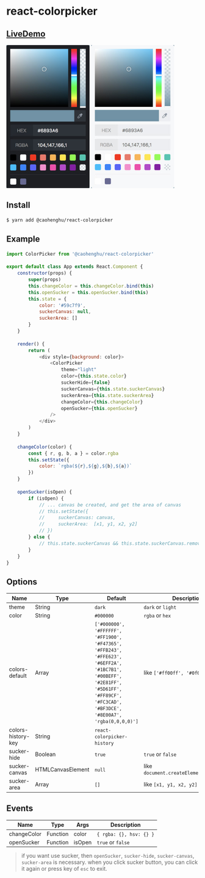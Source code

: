 # react-colorpicker

## [LiveDemo](https://caohenghu.github.io/react-colorpicker/)

![preview-dark](https://raw.githubusercontent.com/caohenghu/react-colorpicker/master/src/img/preview-dark.jpg)
![preview-light](https://raw.githubusercontent.com/caohenghu/react-colorpicker/master/src/img/preview-light.jpg)

## Install

```bash
$ yarn add @caohenghu/react-colorpicker
```

## Example

```javascript
import ColorPicker from '@caohenghu/react-colorpicker'

export default class App extends React.Component {
    constructor(props) {
        super(props)
        this.changeColor = this.changeColor.bind(this)
        this.openSucker = this.openSucker.bind(this)
        this.state = {
            color: '#59c7f9',
            suckerCanvas: null,
            suckerArea: []
        }
    }

    render() {
        return (
            <div style={background: color}>
                <ColorPicker
                    theme="light"
                    color={this.state.color}
                    suckerHide={false}
                    suckerCanvas={this.state.suckerCanvas}
                    suckerArea={this.state.suckerArea}
                    changeColor={this.changeColor}
                    openSucker={this.openSucker}
                />
            </div>
        )
    }

    changeColor(color) {
        const { r, g, b, a } = color.rgba
        this.setState({
            color: `rgba(${r},${g},${b},${a})`
        })
    }

    openSucker(isOpen) {
        if (isOpen) {
            // ... canvas be created, and get the area of canvas
            // this.setState({
            //     suckerCanvas: canvas,
            //     suckerArea:  [x1, y1, x2, y2]
            // })
        } else {
            // this.state.suckerCanvas && this.state.suckerCanvas.remove()
        }
    }
}
```

## Options

| Name               | Type              | Default                                                                                                                                                                                  | Description                             |
| ------------------ | ----------------- | ---------------------------------------------------------------------------------------------------------------------------------------------------------------------------------------- | --------------------------------------- |
| theme              | String            | `dark`                                                                                                                                                                                   | `dark` or `light`                       |
| color              | String            | `#000000`                                                                                                                                                                                | `rgba` or `hex`                         |
| colors-default     | Array             | `['#000000', '#FFFFFF', '#FF1900', '#F47365', '#FFB243', '#FFE623', '#6EFF2A', '#1BC7B1', '#00BEFF', '#2E81FF', '#5D61FF', '#FF89CF', '#FC3CAD', '#BF3DCE', '#8E00A7', 'rgba(0,0,0,0)']` | like `['#ff00ff', '#0f0f0f', ...]`      |
| colors-history-key | String            | `react-colorpicker-history`                                                                                                                                                              |
| sucker-hide        | Boolean           | `true`                                                                                                                                                                                   | `true` or `false`                       |
| sucker-canvas      | HTMLCanvasElement | `null`                                                                                                                                                                                   | like `document.createElement('canvas')` |
| sucker-area        | Array             | `[]`                                                                                                                                                                                     | like `[x1, y1, x2, y2]`                 |

## Events

| Name        | Type     | Args   | Description             |
| ----------- | -------- | ------ | ----------------------- |
| changeColor | Function | color  | `{ rgba: {}, hsv: {} }` |
| openSucker  | Function | isOpen | `true` or `false`       |

> if you want use sucker, then `openSucker`, `sucker-hide`, `sucker-canvas`, `sucker-area` is necessary. when you click sucker button, you can click it again or press key of `esc` to exit.
